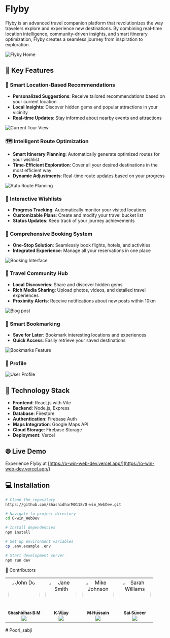 # Flyby 

Flyby is an advanced travel companion platform that revolutionizes the way travelers explore and experience new destinations. By combining real-time location intelligence, community-driven insights, and smart itinerary optimization, Flyby creates a seamless journey from inspiration to exploration.

![Flyby Home](src/assets/screenshot/home.png)

## 🌟 Key Features

### 📍 Smart Location-Based Recommendations
- **Personalized Suggestions**: Receive tailored recommendations based on your current location
- **Local Insights**: Discover hidden gems and popular attractions in your vicinity
- **Real-time Updates**: Stay informed about nearby events and attractions

![Current Tour View](src/assets/screenshot/currTour.png)

### 🗺️ Intelligent Route Optimization
- **Smart Itinerary Planning**: Automatically generate optimized routes for your wishlist
- **Time-Efficient Exploration**: Cover all your desired destinations in the most efficient way
- **Dynamic Adjustments**: Real-time route updates based on your progress

![Auto Route Planning](src/assets/screenshot/autoRoute.png)

### 📝 Interactive Wishlists
- **Progress Tracking**: Automatically monitor your visited locations
- **Customizable Plans**: Create and modify your travel bucket list
- **Status Updates**: Keep track of your journey achievements

### 🏨 Comprehensive Booking System
- **One-Stop Solution**: Seamlessly book flights, hotels, and activities
- **Integrated Experience**: Manage all your reservations in one place

![Booking Interface](src/assets/screenshot/booking.png)

### 👥 Travel Community Hub
- **Local Discoveries**: Share and discover hidden gems
- **Rich Media Sharing**: Upload photos, videos, and detailed travel experiences
- **Proximity Alerts**: Receive notifications about new posts within 10km

![Blog post](src/assets/screenshot/dieshes.png)

### 🔖 Smart Bookmarking
- **Save for Later**: Bookmark interesting locations and experiences
- **Quick Access**: Easily retrieve your saved destinations

![Bookmarks Feature](src/assets/screenshot/bookmarks.png)

### 👤 Profile
 
![User Profile](src/assets/screenshot/profile.jpg)

 

## 🚀 Technology Stack

- **Frontend**: React.js with Vite
- **Backend**: Node.js, Express
- **Database**: Firestore
- **Authentication**: Firebase Auth
- **Maps Integration**: Google Maps API
- **Cloud Storage**: Firebase Storage
- **Deployment**: Vercel

## 🌐 Live Demo
Experience Flyby at [https://o-win-web-dev.vercel.app/](https://o-win-web-dev.vercel.app/)

## 💻 Installation

```bash
# Clone the repository
https://github.com/ShashidharM0118/O-win_WebDev.git

# Navigate to project directory
cd O-win_WebDev

# Install dependencies
npm install

# Set up environment variables
cp .env.example .env

# Start development server
npm run dev
```




👥 Contributors
<table>
  <tr>
    <td align="center">
      <a href="https://github.com/ShashidharM0118">
        <img src="https://avatars.githubusercontent.com/u/112196062?v=4" width="100px;" alt="John Doe" style="border-radius:50%;"/><br />
        <sub><b>Shashidhar B M</b></sub>
      </a><br />
      <a href="https://www.linkedin.com/in/shashidhar-m-72183a250/" title="LinkedIn">
        <img src="https://img.shields.io/badge/LinkedIn-0077B5?style=flat&logo=linkedin&logoColor=white" />
      </a>
      <br />
      <sub></sub>
    </td>
    <td align="center">
      <a href="https://github.com/k-vijay-05">
        <img src="https://avatars.githubusercontent.com/u/146370607?v=4" width="100px;" alt="Jane Smith" style="border-radius:50%;"/><br />
        <sub><b>K Vijay</b></sub>
      </a><br />
      <a href="https://www.linkedin.com/in/k-vijay-39baa5257/" title="LinkedIn">
        <img src="https://img.shields.io/badge/LinkedIn-0077B5?style=flat&logo=linkedin&logoColor=white" />
      </a>
      <br />
      <sub></sub>
    </td>
    <td align="center">
      <a href="https://github.com/mdkh9980">
        <img src="https://avatars.githubusercontent.com/u/156117893?v=4" width="100px;" alt="Mike Johnson" style="border-radius:50%;"/><br />
        <sub><b>M Hussain</b></sub>
      </a><br />
      <a href="https://www.linkedin.com/in/mohamad-hussain-0746791b3/" title="LinkedIn">
        <img src="https://img.shields.io/badge/LinkedIn-0077B5?style=flat&logo=linkedin&logoColor=white" />
      </a>
      <br />
      <sub></sub>
    </td>
    <td align="center">
      <a href="https://github.com/suveerprasad">
        <img src="https://avatars.githubusercontent.com/u/150579516?v=4" width="100px;" alt="Sarah Williams" style="border-radius:50%;"/><br />
        <sub><b>Sai Suveer</b></sub>
      </a><br />
      <a href="https://www.linkedin.com/in/sai-suveer-96a65a1b8/" title="LinkedIn">
        <img src="https://img.shields.io/badge/LinkedIn-0077B5?style=flat&logo=linkedin&logoColor=white" />
      </a>
      <br />
      <sub></sub>
    </td>
  </tr>
</table>#   P o o r i _ s a b j i  
 